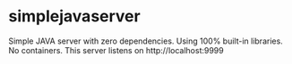 # simplejavaserver

Simple JAVA server with zero dependencies. Using 100% built-in libraries. No containers. This server listens on http://localhost:9999
